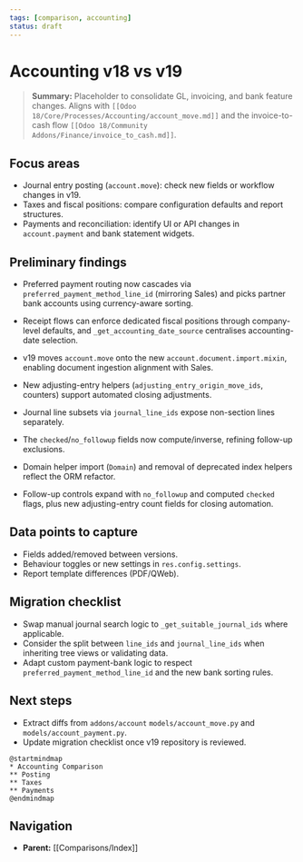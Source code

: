 ```yaml
---
tags: [comparison, accounting]
status: draft
---
```

# Accounting v18 vs v19

> **Summary:** Placeholder to consolidate GL, invoicing, and bank feature changes. Aligns with `[[Odoo 18/Core/Processes/Accounting/account_move.md]]` and the invoice-to-cash flow `[[Odoo 18/Community Addons/Finance/invoice_to_cash.md]]`.

## Focus areas
- Journal entry posting (`account.move`): check new fields or workflow changes in v19.
- Taxes and fiscal positions: compare configuration defaults and report structures.
- Payments and reconciliation: identify UI or API changes in `account.payment` and bank statement widgets.

## Preliminary findings
- Preferred payment routing now cascades via `preferred_payment_method_line_id` (mirroring Sales) and picks partner bank accounts using currency-aware sorting.
- Receipt flows can enforce dedicated fiscal positions through company-level defaults, and `_get_accounting_date_source` centralises accounting-date selection.

- v19 moves `account.move` onto the new `account.document.import.mixin`, enabling document ingestion alignment with Sales.
- New adjusting-entry helpers (`adjusting_entry_origin_move_ids`, counters) support automated closing adjustments.
- Journal line subsets via `journal_line_ids` expose non-section lines separately.
- The `checked`/`no_followup` fields now compute/inverse, refining follow-up exclusions.
- Domain helper import (`Domain`) and removal of deprecated index helpers reflect the ORM refactor.
- Follow-up controls expand with `no_followup` and computed `checked` flags, plus new adjusting-entry count fields for closing automation.

## Data points to capture
- Fields added/removed between versions.
- Behaviour toggles or new settings in `res.config.settings`.
- Report template differences (PDF/QWeb).

## Migration checklist
- Swap manual journal search logic to `_get_suitable_journal_ids` where applicable.
- Consider the split between `line_ids` and `journal_line_ids` when inheriting tree views or validating data.
- Adapt custom payment-bank logic to respect `preferred_payment_method_line_id` and the new bank sorting rules.

## Next steps
- Extract diffs from `addons/account` `models/account_move.py` and `models/account_payment.py`.
- Update migration checklist once v19 repository is reviewed.

```plantuml
@startmindmap
* Accounting Comparison
** Posting
** Taxes
** Payments
@endmindmap
```


## Navigation
- **Parent:** [[Comparisons/Index]]
